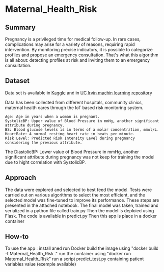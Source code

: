 # Maternal_Health_Risk

## Summary

Pregnancy is a privileged time for medical follow-up. In rare cases, complications may arise for a variety of reasons, requiring rapid intervention.
By monitoring precise indicators, it is possible to categorize profiles and propose an emergency consultation. That's what this algorithm is all about: detecting profiles at risk and inviting them to an emergency consultation.

## Dataset

Data set is available in [Kaggle](https://www.kaggle.com/datasets/csafrit2/maternal-health-risk-data)
and in [UC Irvin machin learning repository](https://archive.ics.uci.edu/dataset/863/maternal+health+risk)

Data has been collected from different hospitals, community clinics, maternal health cares through the IoT based risk monitoring system.

    Age: Age in years when a woman is pregnant.
    SystolicBP: Upper value of Blood Pressure in mmHg, another significant attribute during pregnancy.
    BS: Blood glucose levels is in terms of a molar concentration, mmol/L.
    HeartRate: A normal resting heart rate in beats per minute.
    Risk Level: Predicted Risk Intensity Level during pregnancy considering the previous attribute.

The DiastolicBP: Lower value of Blood Pressure in mmHg, another significant attribute during pregnancy was not keep for training the model due to hight correlation with SystolicBP.

## Approach

The data were explored and selected to best feed the model. Tests were carried out on various algorithms to select the most efficient, and the selected model was fine-tuned to improve its performance. These steps are presented in the attached notebook.
The final model was taken, trained and serialized in a python file called train.py
Then the model is deploied using Flask. The code is available in predict.py
Then this app is place in a docker container

## How-to

To use the app : install aned run Docker
                 build the image using "docker build -t Maternal_Health_Risk ."
                 run the container using "docker run Maternal_Health_Risk"
                 run a script predict_test.py containing patient variables value (exemple available)

